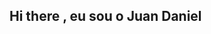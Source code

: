 ## Hi there , eu  sou o Juan Daniel
          
  <!--
  **JuanDanieljd/JuanDanieljd** is a ✨ _special_ ✨ repository because its `README.md` (this file) appears on your GitHub profile.

- 🔭 I’m currently working on  uma empresa de Tecnologia Data Center;
- 🌱 I’m currently learning  inglês 
- 👯 I’m looking to collaborate  e aprender mais as linguagens de programações;              
- 📫  Contato: silva201806@gmail.com       
-    Linkedin:  juandanielpcd
 ⚡ Fun fact: Tenho o espanhol avançado e estou cursAando o inglê atualmente.

 ## Estou aprendendo
   <img src="https://cdn.jsdelivr.net/gh/devicons/devicon/icons/java/java-original-wordmark.svg" width="40" height="40"/> <img src="https://cdn.jsdelivr.net/gh/devicons/devicon/icons/github/github-original-wordmark.svg" width="40" height="40"/>

